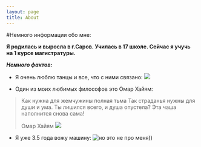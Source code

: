 ```yaml
---
layout: page
title: About
---
```

#Немного информации обо мне:

**Я родилась и выросла в г.Саров. Училась в 17 школе. Сейчас я учучь на 1 курсе магистратуры.**

***Немного фактов:***
- Я очень люблю танцы и все, что с ними связано:
![](https://sxodim.com/uploads/almaty/2017/02/girl-dance-music-movement-wallpaper.jpg)

- Один из моих любимых философов это Омар Хайям:
> Как нужна для жемчужины полная тьма
Так страданья нужны для души и ума.
Ты лишился всего, и душа опустела?
Эта чаша наполнится снова сама!
>
> Омар Хайям
![](https://img.rl0.ru/ade0564247bd4659889272f031240812/c615x400/news.rambler.ru/img/weekend/2017/12/25204249.865482.9260.jpg)

- Я уже 3.5 года вожу машину:
 ![](https://otvet.imgsmail.ru/download/bffd0c78e9925e2a2e6f407c3ebd33ad_i-4189.jpg "но это не про меня))")
